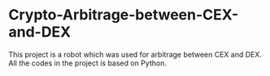 # Crypto-Arbitrage-between-CEX-and-DEX
This project is a robot which was used for arbitrage between CEX and DEX. All the codes in the project is based on Python.
